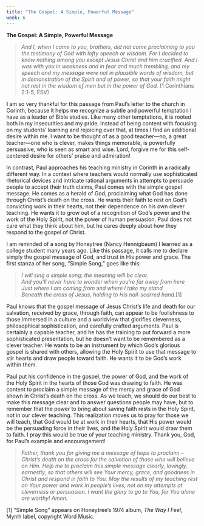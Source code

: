 ```yaml
---
title: "The Gospel: A Simple, Powerful Message"
week: 6
---
```


**The Gospel: A Simple, Powerful Message**

> *And I, when I came to you, brothers, did not come proclaiming to you
> the testimony of God with lofty speech or wisdom. For I decided to
> know nothing among you except Jesus Christ and him crucified. And I
> was with you in weakness and in fear and much trembling, and my speech
> and my message were not in plausible words of wisdom, but in
> demonstration of the Spirit and of power, so that your faith might not
> rest in the wisdom of men but in the power of God.* (1 Corinthians
> 2:1-5, ESV)

**I** am so very thankful for this passage from Paul’s letter to the
church in Corinth, because it helps me recognize a subtle and powerful
temptation I have as a leader of Bible studies. Like many other
temptations, it is rooted both in my insecurities and my pride. Instead
of being content with focusing on my students’ learning and rejoicing
over that, at times I find an additional desire within me. I want to be
thought of as a good teacher—no, a great teacher—one who is clever,
makes things memorable, is powerfully persuasive, who is seen as smart
and wise. Lord, forgive me for this self-centered desire for others’
praise and admiration!

In contrast, Paul approaches his teaching ministry in Corinth in a
radically different way. In a context where teachers would normally use
sophisticated rhetorical devices and intricate rational arguments in
attempts to persuade people to accept their truth claims, Paul comes
with the simple gospel message. He comes as a herald of God, proclaiming
what God has done through Christ’s death on the cross. He wants their
faith to rest on God’s convicting work in their hearts, not their
dependence on his own clever teaching. He wants it to grow out of a
recognition of God’s power and the work of the Holy Spirit, not the
power of human persuasion. Paul does not care what they think about him,
but he cares deeply about how they respond to the gospel of Christ.

I am reminded of a song by Honeytree (Nancy Hennigbaum) I learned as a
college student many years ago. Like this passage, it calls me to
declare simply the gospel message of God, and trust in His power and
grace. The first stanza of her song, “Simple Song,” goes like this:

> *I will sing a simple song*; *the meaning will be clear.*  
> *And you’ll never have to wonder when you’re far away from here*  
> *Just where I am coming from* a*nd where I take my stand*  
> *Beneath the cross of Jesus, holding to His nail-scarred hand.*[1]

Paul knows that the gospel message of Jesus Christ’s life and death for
our salvation, received by grace, through faith, can appear to be
foolishness to those immersed in a culture and a worldview that
glorifies cleverness, philosophical sophistication, and carefully
crafted arguments. Paul is certainly a capable teacher, and he has the
training to put forward a more sophisticated presentation, but he
doesn’t want to be remembered as a clever teacher. He wants to be an
instrument by which God’s glorious gospel is shared with others,
allowing the Holy Spirit to use that message to stir hearts and draw
people toward faith. He wants it to be God’s work within them.

Paul put his confidence in the gospel, the power of God, and the work of
the Holy Spirit in the hearts of those God was drawing to faith. He was
content to proclaim a simple message of the mercy and grace of God shown
in Christ’s death on the cross. As we teach, we should do our best to
make this message clear and to answer questions people may have, but to
remember that the power to bring about saving faith rests in the Holy
Spirit, not in our clever teaching. This realization moves us to pray
for those we will teach, that God would be at work in their hearts, that
His power would be the persuading force in their lives, and the Holy
Spirit would draw them to faith. I pray this would be true of your
teaching ministry. Thank you, God, for Paul’s example and encouragement!

> *Father, thank you for giving me a message of hope to proclaim –
> Christ’s death on the cross for the salvation of those who will
> believe on Him. Help me to proclaim this simple message clearly,
> lovingly, earnestly, so that others will see Your mercy, grace, and
> goodness in Christ and respond in faith to You. May the results of my
> teaching rest on Your power and work in people’s lives, not on my
> attempts at cleverness or persuasion. I want the glory to go to You,
> for You alone are worthy! Amen.*

[1] “Simple Song” appears on Honeytree’s 1974 album, *The Way I Feel,*
Myrrh label, copyright Word Music.
